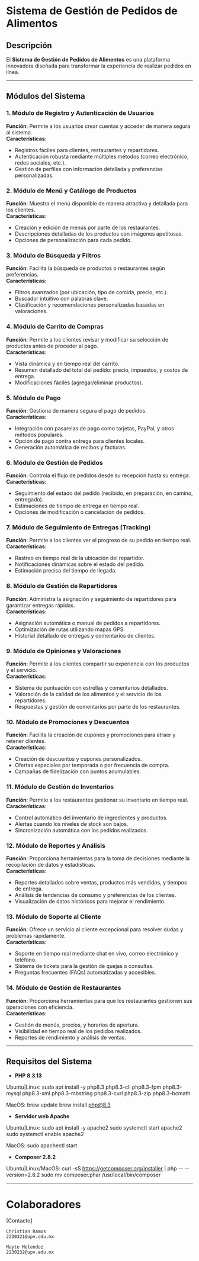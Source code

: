 # Sistema de Gestión de Pedidos de Alimentos

## Descripción

El **Sistema de Gestión de Pedidos de Alimentos** es una plataforma innovadora diseñada para transformar la experiencia de realizar pedidos en línea.

---

## Módulos del Sistema

### 1. **Módulo de Registro y Autenticación de Usuarios**
**Función**: Permite a los usuarios crear cuentas y acceder de manera segura al sistema.  
**Características**:
- Registros fáciles para clientes, restaurantes y repartidores.
- Autenticación robusta mediante múltiples métodos (correo electrónico, redes sociales, etc.).
- Gestión de perfiles con información detallada y preferencias personalizadas.

### 2. **Módulo de Menú y Catálogo de Productos**
**Función**: Muestra el menú disponible de manera atractiva y detallada para los clientes.  
**Características**:
- Creación y edición de menús por parte de los restaurantes.
- Descripciones detalladas de los productos con imágenes apetitosas.
- Opciones de personalización para cada pedido.

### 3. **Módulo de Búsqueda y Filtros**
**Función**: Facilita la búsqueda de productos o restaurantes según preferencias.  
**Características**:
- Filtros avanzados (por ubicación, tipo de comida, precio, etc.).
- Buscador intuitivo con palabras clave.
- Clasificación y recomendaciones personalizadas basadas en valoraciones.

### 4. **Módulo de Carrito de Compras**
**Función**: Permite a los clientes revisar y modificar su selección de productos antes de proceder al pago.  
**Características**:
- Vista dinámica y en tiempo real del carrito.
- Resumen detallado del total del pedido: precio, impuestos, y costos de entrega.
- Modificaciones fáciles (agregar/eliminar productos).

### 5. **Módulo de Pago**
**Función**: Gestiona de manera segura el pago de pedidos.  
**Características**:
- Integración con pasarelas de pago como tarjetas, PayPal, y otros métodos populares.
- Opción de pago contra entrega para clientes locales.
- Generación automática de recibos y facturas.

### 6. **Módulo de Gestión de Pedidos**
**Función**: Controla el flujo de pedidos desde su recepción hasta su entrega.  
**Características**:
- Seguimiento del estado del pedido (recibido, en preparación, en camino, entregado).
- Estimaciones de tiempo de entrega en tiempo real.
- Opciones de modificación o cancelación de pedidos.

### 7. **Módulo de Seguimiento de Entregas (Tracking)**
**Función**: Permite a los clientes ver el progreso de su pedido en tiempo real.  
**Características**:
- Rastreo en tiempo real de la ubicación del repartidor.
- Notificaciones dinámicas sobre el estado del pedido.
- Estimación precisa del tiempo de llegada.

### 8. **Módulo de Gestión de Repartidores**
**Función**: Administra la asignación y seguimiento de repartidores para garantizar entregas rápidas.  
**Características**:
- Asignación automática o manual de pedidos a repartidores.
- Optimización de rutas utilizando mapas GPS.
- Historial detallado de entregas y comentarios de clientes.

### 9. **Módulo de Opiniones y Valoraciones**
**Función**: Permite a los clientes compartir su experiencia con los productos y el servicio.  
**Características**:
- Sistema de puntuación con estrellas y comentarios detallados.
- Valoración de la calidad de los alimentos y el servicio de los repartidores.
- Respuestas y gestión de comentarios por parte de los restaurantes.

### 10. **Módulo de Promociones y Descuentos**
**Función**: Facilita la creación de cupones y promociones para atraer y retener clientes.  
**Características**:
- Creación de descuentos y cupones personalizados.
- Ofertas especiales por temporada o por frecuencia de compra.
- Campañas de fidelización con puntos acumulables.

### 11. **Módulo de Gestión de Inventarios**
**Función**: Permite a los restaurantes gestionar su inventario en tiempo real.  
**Características**:
- Control automático del inventario de ingredientes y productos.
- Alertas cuando los niveles de stock son bajos.
- Sincronización automática con los pedidos realizados.

### 12. **Módulo de Reportes y Análisis**
**Función**: Proporciona herramientas para la toma de decisiones mediante la recopilación de datos y estadísticas.  
**Características**:
- Reportes detallados sobre ventas, productos más vendidos, y tiempos de entrega.
- Análisis de tendencias de consumo y preferencias de los clientes.
- Visualización de datos históricos para mejorar el rendimiento.

### 13. **Módulo de Soporte al Cliente**
**Función**: Ofrece un servicio al cliente excepcional para resolver dudas y problemas rápidamente.  
**Características**:
- Soporte en tiempo real mediante chat en vivo, correo electrónico y teléfono.
- Sistema de tickets para la gestión de quejas o consultas.
- Preguntas frecuentes (FAQs) automatizadas y accesibles.

### 14. **Módulo de Gestión de Restaurantes**
**Función**: Proporciona herramientas para que los restaurantes gestionen sus operaciones con eficiencia.  
**Características**:
- Gestión de menús, precios, y horarios de apertura.
- Visibilidad en tiempo real de los pedidos realizados.
- Reportes de rendimiento y análisis de ventas.

---

## Requisitos del Sistema

- **PHP 8.3.13**

Ubuntu|Linux:
sudo apt install -y php8.3 php8.3-cli php8.3-fpm php8.3-mysql php8.3-xml php8.3-mbstring php8.3-curl php8.3-zip php8.3-bcmath

MacOS:
brew update
brew install php@8.3

- **Servidor web Apache**

Ubuntu|Linux:
sudo apt install -y apache2
sudo systemctl start apache2
sudo systemctl enable apache2

MacOS:
sudo apachectl start

- **Composer 2.8.2**

Ubuntu|Linux/MacOS:
curl -sS https://getcomposer.org/installer | php -- --version=2.8.2
sudo mv composer.phar /usr/local/bin/composer


---

# Colaboradores
 
 [Contacto]

    Christian Ramos
    2230321@upv.edu.mx

    Mayte Melendez
    2230232@upv.edu.mx